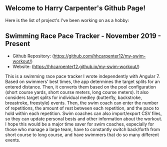 ## Welcome to Harry Carpenter's Github Page!

Here is the list of project's I've been working on as a hobby:

## Swimming Race Pace Tracker - November 2019 - Present

- Github Repository: (https://github.com/hhcarpenter12/my-swim-workout/)
- Website: (https://hhcarpenter12.github.io/my-swim-workout/)

This is a swimming race pace tracker I wrote independently with Angular 7. Based on swimmers' best times, the app determines the target splits for an entered distance. Then, it converts them based on the pool configuration (short course yards, short course meters, long course meters). It also considers target splits for individual medley (butterfly, backstroke, breastroke, freestyle) events. Then, the swim coach can enter the number of repetitions, the amount of rest between each repetition, and the pace to hold within each repetition. Swim coaches can also import/export CSV files, so they can update personal bests and other information about the workout. I hope this would be a major time saver for swim coaches, especially for those who manage a large team, have to constantly switch back/forth from short course to long course, and have swimmers that do so many different events.

